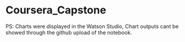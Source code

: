 # Coursera_Capstone
PS: Charts were displayed in the Watson Studio, Chart outputs cant be showed through the github upload of the notebook.

